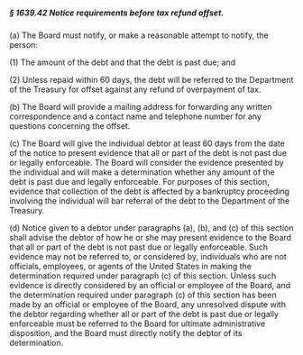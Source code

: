 ##### § 1639.42 Notice requirements before tax refund offset. #####

(a) The Board must notify, or make a reasonable attempt to notify, the person:

(1) The amount of the debt and that the debt is past due; and

(2) Unless repaid within 60 days, the debt will be referred to the Department of the Treasury for offset against any refund of overpayment of tax.

(b) The Board will provide a mailing address for forwarding any written correspondence and a contact name and telephone number for any questions concerning the offset.

(c) The Board will give the individual debtor at least 60 days from the date of the notice to present evidence that all or part of the debt is not past due or legally enforceable. The Board will consider the evidence presented by the individual and will make a determination whether any amount of the debt is past due and legally enforceable. For purposes of this section, evidence that collection of the debt is affected by a bankruptcy proceeding involving the individual will bar referral of the debt to the Department of the Treasury.

(d) Notice given to a debtor under paragraphs (a), (b), and (c) of this section shall advise the debtor of how he or she may present evidence to the Board that all or part of the debt is not past due or legally enforceable. Such evidence may not be referred to, or considered by, individuals who are not officials, employees, or agents of the United States in making the determination required under paragraph (c) of this section. Unless such evidence is directly considered by an official or employee of the Board, and the determination required under paragraph (c) of this section has been made by an official or employee of the Board, any unresolved dispute with the debtor regarding whether all or part of the debt is past due or legally enforceable must be referred to the Board for ultimate administrative disposition, and the Board must directly notify the debtor of its determination.
